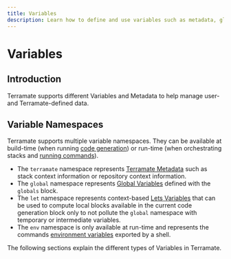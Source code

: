 ```yaml
---
title: Variables
description: Learn how to define and use variables such as metadata, globals or temporary and context-based lets variables.
---
```


# Variables

## Introduction

Terramate supports different Variables and Metadata to help manage user- and Terramate-defined data.

## Variable Namespaces

Terramate supports multiple variable namespaces. They can be available at build-time (when running
[code generation](../../code-generation/index.md)) or run-time (when orchestrating stacks and
[running commands](../../orchestration/run-commands-in-stacks.md)).

- The `terramate` namespace represents [Terramate Metadata](./metadata.md) such as stack context information or repository context information.
- The `global` namespace represents [Global Variables](./globals.md) defined with the `globals` block.
- The `let` namespace represents context-based [Lets Variables](./lets.md) that can be used to compute local blocks available in the
current code generation block only to not pollute the `global` namespace with temporary or intermediate variables.
- The `env` namespace is only available at run-time and represents the commands
[environment variables](../../orchestration/runtime-configuration.md) exported by a shell.

The following sections explain the different types of Variables in Terramate.
